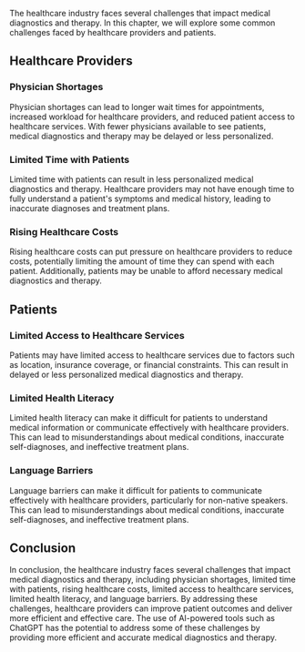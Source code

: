
The healthcare industry faces several challenges that impact medical diagnostics and therapy. In this chapter, we will explore some common challenges faced by healthcare providers and patients.

Healthcare Providers
--------------------

### Physician Shortages

Physician shortages can lead to longer wait times for appointments, increased workload for healthcare providers, and reduced patient access to healthcare services. With fewer physicians available to see patients, medical diagnostics and therapy may be delayed or less personalized.

### Limited Time with Patients

Limited time with patients can result in less personalized medical diagnostics and therapy. Healthcare providers may not have enough time to fully understand a patient's symptoms and medical history, leading to inaccurate diagnoses and treatment plans.

### Rising Healthcare Costs

Rising healthcare costs can put pressure on healthcare providers to reduce costs, potentially limiting the amount of time they can spend with each patient. Additionally, patients may be unable to afford necessary medical diagnostics and therapy.

Patients
--------

### Limited Access to Healthcare Services

Patients may have limited access to healthcare services due to factors such as location, insurance coverage, or financial constraints. This can result in delayed or less personalized medical diagnostics and therapy.

### Limited Health Literacy

Limited health literacy can make it difficult for patients to understand medical information or communicate effectively with healthcare providers. This can lead to misunderstandings about medical conditions, inaccurate self-diagnoses, and ineffective treatment plans.

### Language Barriers

Language barriers can make it difficult for patients to communicate effectively with healthcare providers, particularly for non-native speakers. This can lead to misunderstandings about medical conditions, inaccurate self-diagnoses, and ineffective treatment plans.

Conclusion
----------

In conclusion, the healthcare industry faces several challenges that impact medical diagnostics and therapy, including physician shortages, limited time with patients, rising healthcare costs, limited access to healthcare services, limited health literacy, and language barriers. By addressing these challenges, healthcare providers can improve patient outcomes and deliver more efficient and effective care. The use of AI-powered tools such as ChatGPT has the potential to address some of these challenges by providing more efficient and accurate medical diagnostics and therapy.
